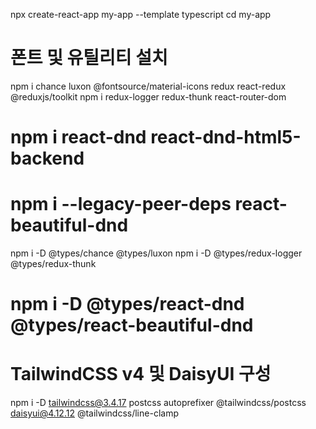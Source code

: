 npx create-react-app my-app --template typescript
cd my-app

# 폰트 및 유틸리티 설치

npm i chance luxon @fontsource/material-icons redux react-redux @reduxjs/toolkit
npm i redux-logger redux-thunk react-router-dom

# npm i react-dnd react-dnd-html5-backend

# npm i --legacy-peer-deps react-beautiful-dnd

npm i -D @types/chance @types/luxon
npm i -D @types/redux-logger @types/redux-thunk

# npm i -D @types/react-dnd @types/react-beautiful-dnd

# TailwindCSS v4 및 DaisyUI 구성

npm i -D tailwindcss@3.4.17 postcss autoprefixer @tailwindcss/postcss daisyui@4.12.12 @tailwindcss/line-clamp
